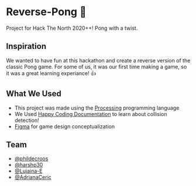 # Reverse-Pong 🏓
Project for Hack The North 2020++! Pong with a twist.

## Inspiration
We wanted to have fun at this hackathon and create a reverse version of the classic Pong game. For some of us, it was our first time making a game, so it was a great learning experiance! :+1:

## What We Used
- This project was made using the [Processing](https://processing.org/download/) programming language
- We Used [Happy Coding Documentation](https://happycoding.io/tutorials/processing/collision-detection#edge-collision-detection) to learn about collision detection!
- [Figma](https://www.figma.com/) for game design conceptualization

## Team
- [@phildecroos](https://github.com/phildecroos)
- [@harshp30](https://github.com/harshp30)
- [@Lujaina-E](https://github.com/Lujaina-E)
- [@AdrianaCeric](https://github.com/AdrianaCeric)
